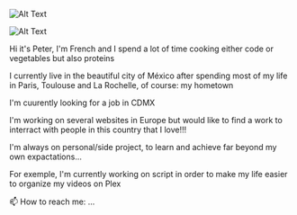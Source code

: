 ![Alt Text](https://media.giphy.com/media/vFKqnCdLPNOKc/giphy.gif)

![Alt Text](https://media.giphy.com/media/EK24OWrJSy1GkkNu0y/giphy.gif)


Hi it's Peter, I'm French and I spend a lot of time cooking either code or vegetables but also proteins

I currently live in the beautiful city of México after spending most of my life in Paris, Toulouse and La Rochelle, of course: my hometown

I'm cuurently looking for a job in CDMX

I'm working on several websites in Europe but would like to find a work to interract with people in this country that I love!!!

I'm always on personal/side project, to learn and achieve far beyond my own expactations...

For exemple, I'm currently working on script in order to make my life easier to organize my videos on Plex

📫 How to reach me: ...

<!--
**peterViou/peterViou** is a ✨ _special_ ✨ repository because its `README.md` (this file) appears on your GitHub profile.

Here are some ideas to get you started:

- 🔭 I’m currently working on ...
- 🌱 I’m currently learning ...
- 👯 I’m looking to collaborate on ...
- 🤔 I’m looking for help with ...
- 💬 Ask me about ...
- 📫 How to reach me: ...
- 😄 Pronouns: ...
- ⚡ Fun fact: ...
-->
